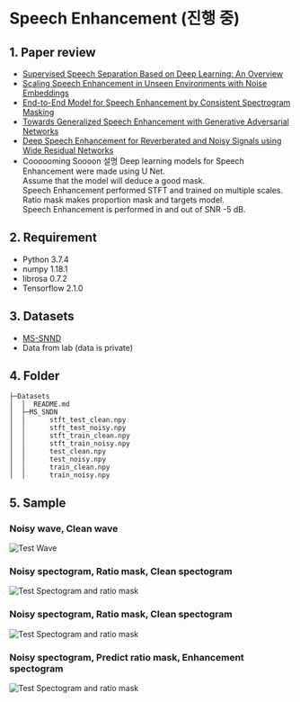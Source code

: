 # Speech Enhancement (진행 중)
## 1. Paper review  
- [Supervised Speech Separation Based on Deep Learning: An Overview](https://github.com/Doyosae/Speech_Enhancement/blob/master/paper/01.md)  
- [Scaling Speech Enhancement in Unseen Environments with Noise Embeddings](https://github.com/Doyosae/Speech_Enhancement/blob/master/paper/02.md)  
- [End-to-End Model for Speech Enhancement by Consistent Spectrogram Masking](https://github.com/Doyosae/Speech_Enhancement/blob/master/paper/03.md)
- [Towards Generalized Speech Enhancement with Generative Adversarial Networks](https://github.com/Doyosae/Speech_Enhancement/blob/master/paper/04.md)
- [Deep Speech Enhancement for Reverberated and Noisy Signals using Wide Residual Networks](https://github.com/Doyosae/Speech_Enhancement/blob/master/paper/05.md)
- Coooooming Soooon
설명
Deep learning models for Speech Enhancement were made using U Net.  
Assume that the model will deduce a good mask.  
Speech Enhancement performed STFT and trained on multiple scales.  
Ratio mask makes proportion mask and targets model.  
Speech Enhancement is performed in and out of SNR -5 dB.  
## 2. Requirement
- Python 3.7.4
- numpy 1.18.1
- librosa 0.7.2
- Tensorflow 2.1.0
## 3. Datasets  
- [MS-SNND](https://github.com/microsoft/MS-SNSD)
- Data from lab (data is private)
## 4. Folder
```
├─Datasets
│  │  README.md
│  ├─MS_SNDN
│  │      stft_test_clean.npy
│  │      stft_test_noisy.npy
│  │      stft_train_clean.npy
│  │      stft_train_noisy.npy
│  │      test_clean.npy
│  │      test_noisy.npy
│  │      train_clean.npy
│  │      train_noisy.npy
```
## 5. Sample
### Noisy wave, Clean wave
![Test Wave](https://github.com/Doyosae/Speech_Enhancement/blob/master/sample/test_wave.png)
### Noisy spectogram, Ratio mask, Clean spectogram
![Test Spectogram and ratio mask](https://github.com/Doyosae/Speech_Enhancement/blob/master/sample/test_spectogram.png)
### Noisy spectogram, Ratio mask, Clean spectogram
![Test Spectogram and ratio mask](https://github.com/Doyosae/Speech_Enhancement/blob/master/sample/test_spectogram.png)
### Noisy spectogram, Predict ratio mask, Enhancement spectogram
![Test Spectogram and ratio mask](https://github.com/Doyosae/Speech_Enhancement/blob/master/sample/enhancement_specogram.png)
